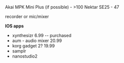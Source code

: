 Akai MPK Mini Plus (if possible) - >100
Nektar SE25 - 47

recorder
or mic/mixer

**IOS apps**
- xynthesizr 6.99 -- purchased
- aum - audio mixer 20.99
- korg gadget 2? 19.99
- samplr
- nanostudio2